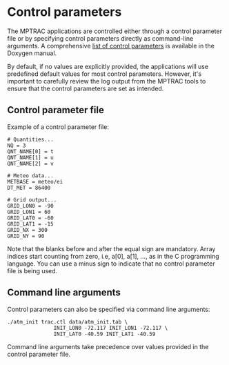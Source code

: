 # Control parameters

The MPTRAC applications are controlled either through a control parameter file or by specifying control parameters directly as command-line arguments. A comprehensive [list of control parameters](https://slcs-jsc.github.io/mptrac/doxygen/structctl__t.html) is available in the Doxygen manual.

By default, if no values are explicitly provided, the applications will use predefined default values for most control parameters. However, it's important to carefully review the log output from the MPTRAC tools to ensure that the control parameters are set as intended.

## Control parameter file

Example of a control parameter file:

```
# Quantities...
NQ = 3
QNT_NAME[0] = t
QNT_NAME[1] = u
QNT_NAME[2] = v

# Meteo data...
METBASE = meteo/ei
DT_MET = 86400

# Grid output...
GRID_LON0 = -90
GRID_LON1 = 60
GRID_LAT0 = -60
GRID_LAT1 = -15
GRID_NX = 300
GRID_NY = 90
```

Note that the blanks before and after the equal sign are mandatory. Array indices start counting from zero, i.e, a[0], a[1], ..., as in the C programming language. You can use a minus sign to indicate that no control parameter file is being used.

## Command line arguments

Control parameters can also be specified via command line arguments:

```
./atm_init trac.ctl data/atm_init.tab \
               INIT_LON0 -72.117 INIT_LON1 -72.117 \
               INIT_LAT0 -40.59 INIT_LAT1 -40.59
```

Command line arguments take precedence over values provided in the control parameter file.

